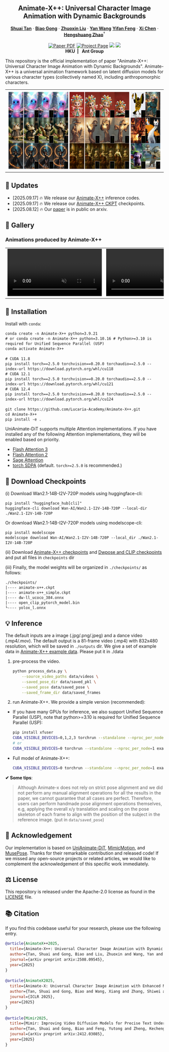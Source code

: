 
<p align="center">
  <h2 align="center">Animate-X++: Universal Character Image Animation with Dynamic Backgrounds</h2>


  <p align="center">
    <a href=""><strong>Shuai Tan</strong></a>
    ·
    <a href="https://scholar.google.com/citations?user=BwdpTiQAAAAJ"><strong>Biao Gong</strong></a>
    ·
    <a href=""><strong>Zhuoxin Liu</strong></a>
    ·
    <a href="https://scholar.google.com/citations?user=f6FgQ_bXEb4C&hl=en"><strong>Yan Wang</strong></a>
    <a href="https://scholar.google.com/citations?user=WntYF-sAAAAJ&hl=en&oi=ao"><strong>Yifan
                  Feng</strong></a>
    ·
    <a href="https://xavierchen34.github.io/"><strong>Xi Chen</strong></a>
    ·
    <a href="https://hszhao.github.io/"><strong>Hengshuang
                  Zhao</strong></a><sup>†</sup>         
    <br>
    <br>
        <a href="https://arxiv.org/abs/2508.09454"><img src='https://img.shields.io/badge/arXiv-Animate--X++-red' alt='Paper PDF'></a>
        <a href='https://lucaria-academy.github.io/Animate-X++/'><img src='https://img.shields.io/badge/Project_Page-Animate--X++-blue' alt='Project Page'></a>
        <a href='https://mp.weixin.qq.com/s/vDR4kPLqnCUwfPiBNKKV9A'><img src='https://badges.aleen42.com/src/wechat.svg'></a>
        <a href='https://huggingface.co/Shuaishuai0219/Animate-X-plusplus'><img src='https://img.shields.io/badge/%F0%9F%A4%97%20HuggingFace-Model-yellow'></a>
    <br>
    <b></a>HKU&nbsp; | &nbsp; </a>Ant Group   </b>
    <br>
  </p>

</p>

This repository is the official implementation of paper "Animate-X++: Universal Character Image Animation with Dynamic Backgrounds". Animate-X++ is a universal animation framework based on latent diffusion models for various character types (collectively named X), including anthropomorphic characters.
  <table align="center">
    <tr>
    <td>
      <img src="assets/images/teaser.png">
    </td>
    </tr>
  </table>


## &#x1F4CC; Updates
* [2025.09.17] 🔥 We release our [Animate-X++](https://github.com/Lucaria-Academy/Animate-X-plusplus) inference codes.
* [2025.09.17] 🔥 We release our [Animate-X++ CKPT](https://huggingface.co/Shuaishuai0219/Animate-X-plusplus) checkpoints.
* [2025.08.12] 🔥 Our [paper](https://arxiv.org/abs/2508.09454) is in public on arxiv.



<!-- <video controls loop src="https://cloud.video.taobao.com/vod/vs4L24EAm6IQ5zM3SbN5AyHCSqZIXwmuobrzqNztMRM.mp4" muted="false"></video> -->

## &#x1F304; Gallery
<!-- ### Introduction 
<table class="center">
<tr>
    <td width=47% style="border: none">
        <video controls loop src="https://github.com/user-attachments/assets/085b70c4-cb68-4ac1-b45f-ed7f1c75bd5c" muted="false"></video>
    </td>
    <td width=53% style="border: none">
        <video controls loop src="https://github.com/user-attachments/assets/f6275c0d-fbca-43b4-b6d6-cf095723729e" muted="false"></video>
    </td>
</tr>
</table> -->

### Animations produced by Animate-X++
<table class="center">
<tr>
    <td width=50% style="border: none">
        <video controls loop src="https://cloud.video.taobao.com/vod/i18qjxKlFXgdcVfNC5XsQy3hHVlt5w2QJbK7UyobGEQ.mp4" muted="false"></video>
    </td>
        <td width=50% style="border: none">
        <video controls loop src="https://cloud.video.taobao.com/vod/b_C5y51HxQ9zZfABcT0WpS81_xl1HLWdemEz5QEBl14.mp4" muted="false"></video>
    </td>
</tr>
</table>







## &#x1F680; Installation
Install with `conda`: 
```shell
conda create -n Animate-X++ python=3.9.21
# or conda create -n Animate-X++ python=3.10.16 # Python>=3.10 is required for Unified Sequence Parallel (USP)
conda activate Animate-X++

# CUDA 11.8
pip install torch==2.5.0 torchvision==0.20.0 torchaudio==2.5.0 --index-url https://download.pytorch.org/whl/cu118
# CUDA 12.1
pip install torch==2.5.0 torchvision==0.20.0 torchaudio==2.5.0 --index-url https://download.pytorch.org/whl/cu121
# CUDA 12.4
pip install torch==2.5.0 torchvision==0.20.0 torchaudio==2.5.0 --index-url https://download.pytorch.org/whl/cu124

git clone https://github.com/Lucaria-Academy/Animate-X++.git
cd Animate-X++
pip install -e .
```

UniAnimate-DiT supports multiple Attention implementations. If you have installed any of the following Attention implementations, they will be enabled based on priority.

* [Flash Attention 3](https://github.com/Dao-AILab/flash-attention)
* [Flash Attention 2](https://github.com/Dao-AILab/flash-attention)
* [Sage Attention](https://github.com/thu-ml/SageAttention)
* [torch SDPA](https://pytorch.org/docs/stable/generated/torch.nn.functional.scaled_dot_product_attention.html) (default. `torch>=2.5.0` is recommended.)

## &#x1F680; Download Checkpoints

(i) Download Wan2.1-14B-I2V-720P models using huggingface-cli:
```
pip install "huggingface_hub[cli]"
huggingface-cli download Wan-AI/Wan2.1-I2V-14B-720P --local-dir ./Wan2.1-I2V-14B-720P
```

Or download Wan2.1-14B-I2V-720P models using modelscope-cli:
```
pip install modelscope
modelscope download Wan-AI/Wan2.1-I2V-14B-720P --local_dir ./Wan2.1-I2V-14B-720P
```

(ii) Download [Animate-X++ checkpoints](https://huggingface.co/Shuaishuai0219/Animate-X-plusplus) and [Dwpose and CLIP checkpoints](https://huggingface.co/Shuaishuai0219/Animate-X) and put all files in `checkpoints` dir

(iii) Finally, the model weights will be organized in `./checkpoints/` as follows:
```
./checkpoints/
|---- animate-x++.ckpt
|---- animate-x++_simple.ckpt
|---- dw-ll_ucoco_384.onnx
|---- open_clip_pytorch_model.bin
└---- yolox_l.onnx
```


## &#x1F4A1; Inference 

The default inputs are a image (.jpg/.png/.jpeg) and a dance video (.mp4/.mov). The default output is a 81-frame video (.mp4) with 832x480 resolution, which will be saved in `./outputs` dir. We give a set of example data in [Animate-X++ example data](https://huggingface.co/Shuaishuai0219/Animate-X-plusplus). Please put it in ./data

1. pre-process the video.
    ```bash
    python process_data.py \
        --source_video_paths data/videos \
        --saved_pose_dir data/saved_pkl \
        --saved_pose data/saved_pose \
        --saved_frame_dir data/saved_frames
    ```
2. run Animate-X++. We provide a simple version (recommended):
- If you have many GPUs for inference, we also support Unified Sequence Parallel (USP), note that python>=3.10 is required for Unified Sequence Parallel (USP):
    ```bash
    pip install xfuser
    CUDA_VISIBLE_DEVICES=0,1,2,3 torchrun --standalone --nproc_per_node=4 examples/inference_480p_usp.py 
    # or
    CUDA_VISIBLE_DEVICES=0 torchrun --standalone --nproc_per_node=1 examples/inference_480p_usp.py 
    ```
- Full model of Animate-X++:
    ```bash
    CUDA_VISIBLE_DEVICES=0 torchrun --standalone --nproc_per_node=1 examples/inference_480p.py  
    ```

**&#10004; Some tips**:

> Although Animate-x does not rely on strict pose alignment and we did not perform any manual alignment operations for all the results in the paper, we cannot guarantee that all cases are perfect. Therefore, users can perform handmade pose alignment operations themselves, e.g, applying the overall x/y translation and scaling on the pose skeleton of each frame to align with the position of the subject in the reference image. (put in `data/saved_pose`) 


## &#x1F4E7; Acknowledgement
Our implementation is based on [UniAnimate-DiT](https://github.com/ali-vilab/UniAnimate-DiT), [MimicMotion](https://github.com/Tencent/MimicMotion), and [MusePose](https://github.com/TMElyralab/MusePose). Thanks for their remarkable contribution and released code! If we missed any open-source projects or related articles, we would like to complement the acknowledgement of this specific work immediately.

## &#x2696; License
This repository is released under the Apache-2.0 license as found in the [LICENSE](LICENSE) file.

## &#x1F4DA; Citation
If you find this codebase useful for your research, please use the following entry.
```BibTeX
@article{AnimateX++2025,
  title={Animate-X++: Universal Character Image Animation with Dynamic Backgrounds},
  author={Tan, Shuai and Gong, Biao and Liu, Zhuoxin and Wang, Yan and Feng, Yifan and Chen, Xi and Zhao, Hengshuang},
  journal={arXiv preprint arXiv:2508.09545},
  year={2025}
}

@article{AnimateX2025,
  title={Animate-X: Universal Character Image Animation with Enhanced Motion Representation},
  author={Tan, Shuai and Gong, Biao and Wang, Xiang and Zhang, Shiwei and Zheng, Dandan and Zheng, Ruobing and Zheng, Kecheng and Chen, Jingdong and Yang, Ming},
  journal={ICLR 2025},
  year={2025}
}

@article{Mimir2025,
  title={Mimir: Improving Video Diffusion Models for Precise Text Understanding},
  author={Tan, Shuai and Gong, Biao and Feng, Yutong and Zheng, Kecheng and Zheng, Dandan and Shi, Shuwei and Shen, Yujun and Chen, Jingdong and Yang, Ming},
  journal={arXiv preprint arXiv:2412.03085},
  year={2025}
}
```
